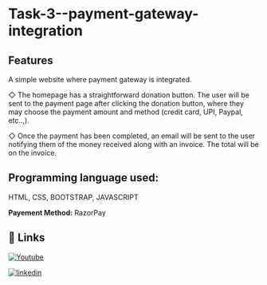# Task-3--payment-gateway-integration

## Features

A simple website where payment gateway is integrated.

◇ The homepage has a straightforward donation button. The user will be sent to the payment page after clicking the donation button, where they may choose the payment amount and method (credit card, UPI, Paypal, etc..,).

◇ Once the payment has been completed, an email will be sent to the user notifying them of the money received along with an invoice. The total will be on the invoice.



## Programming language used:

HTML, CSS, BOOTSTRAP, JAVASCRIPT

**Payement Method:** RazorPay



## 🔗 Links
[![Youtube](https://img.shields.io/badge/YOUTUBE-000?style=for-the-badge&logo=ko-fi&logoColor=white)](https://www.youtube.com/watch?v=jeR4pm_kOJc)

[![linkedin](https://img.shields.io/badge/linkedin-0A66C2?style=for-the-badge&logo=linkedin&logoColor=white)](https://in.linkedin.com/in/shaik-umaama-firdose-759938182)



